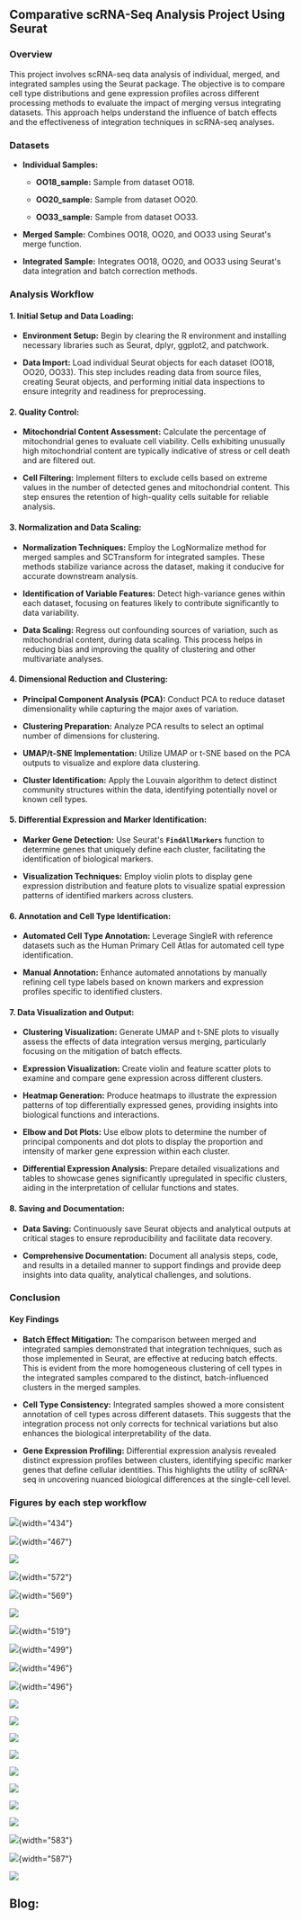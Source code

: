 ## **Comparative scRNA-Seq Analysis Project Using Seurat**

### **Overview**

This project involves scRNA-seq data analysis of individual, merged, and integrated samples using the Seurat package. The objective is to compare cell type distributions and gene expression profiles across different processing methods to evaluate the impact of merging versus integrating datasets. This approach helps understand the influence of batch effects and the effectiveness of integration techniques in scRNA-seq analyses.

### **Datasets**

-   **Individual Samples:**

    -   **OO18_sample:** Sample from dataset OO18.

    -   **OO20_sample:** Sample from dataset OO20.

    -   **OO33_sample:** Sample from dataset OO33.

-   **Merged Sample:** Combines OO18, OO20, and OO33 using Seurat's merge function.

-   **Integrated Sample:** Integrates OO18, OO20, and OO33 using Seurat's data integration and batch correction methods.

### **Analysis Workflow**

#### **1. Initial Setup and Data Loading:**

-   **Environment Setup:** Begin by clearing the R environment and installing necessary libraries such as Seurat, dplyr, ggplot2, and patchwork.

-   **Data Import:** Load individual Seurat objects for each dataset (OO18, OO20, OO33). This step includes reading data from source files, creating Seurat objects, and performing initial data inspections to ensure integrity and readiness for preprocessing.

#### **2. Quality Control:**

-   **Mitochondrial Content Assessment:** Calculate the percentage of mitochondrial genes to evaluate cell viability. Cells exhibiting unusually high mitochondrial content are typically indicative of stress or cell death and are filtered out.

-   **Cell Filtering:** Implement filters to exclude cells based on extreme values in the number of detected genes and mitochondrial content. This step ensures the retention of high-quality cells suitable for reliable analysis.

#### **3. Normalization and Data Scaling:**

-   **Normalization Techniques:** Employ the LogNormalize method for merged samples and SCTransform for integrated samples. These methods stabilize variance across the dataset, making it conducive for accurate downstream analysis.

-   **Identification of Variable Features:** Detect high-variance genes within each dataset, focusing on features likely to contribute significantly to data variability.

-   **Data Scaling:** Regress out confounding sources of variation, such as mitochondrial content, during data scaling. This process helps in reducing bias and improving the quality of clustering and other multivariate analyses.

#### **4. Dimensional Reduction and Clustering:**

-   **Principal Component Analysis (PCA):** Conduct PCA to reduce dataset dimensionality while capturing the major axes of variation.

-   **Clustering Preparation:** Analyze PCA results to select an optimal number of dimensions for clustering.

-   **UMAP/t-SNE Implementation:** Utilize UMAP or t-SNE based on the PCA outputs to visualize and explore data clustering.

-   **Cluster Identification:** Apply the Louvain algorithm to detect distinct community structures within the data, identifying potentially novel or known cell types.

#### **5. Differential Expression and Marker Identification:**

-   **Marker Gene Detection:** Use Seurat\'s **`FindAllMarkers`** function to determine genes that uniquely define each cluster, facilitating the identification of biological markers.

-   **Visualization Techniques:** Employ violin plots to display gene expression distribution and feature plots to visualize spatial expression patterns of identified markers across clusters.

#### **6. Annotation and Cell Type Identification:**

-   **Automated Cell Type Annotation:** Leverage SingleR with reference datasets such as the Human Primary Cell Atlas for automated cell type identification.

-   **Manual Annotation:** Enhance automated annotations by manually refining cell type labels based on known markers and expression profiles specific to identified clusters.

#### **7. Data Visualization and Output:**

-   **Clustering Visualization:** Generate UMAP and t-SNE plots to visually assess the effects of data integration versus merging, particularly focusing on the mitigation of batch effects.

-   **Expression Visualization:** Create violin and feature scatter plots to examine and compare gene expression across different clusters.

-   **Heatmap Generation:** Produce heatmaps to illustrate the expression patterns of top differentially expressed genes, providing insights into biological functions and interactions.

-   **Elbow and Dot Plots:** Use elbow plots to determine the number of principal components and dot plots to display the proportion and intensity of marker gene expression within each cluster.

-   **Differential Expression Analysis:** Prepare detailed visualizations and tables to showcase genes significantly upregulated in specific clusters, aiding in the interpretation of cellular functions and states.

#### **8. Saving and Documentation:**

-   **Data Saving:** Continuously save Seurat objects and analytical outputs at critical stages to ensure reproducibility and facilitate data recovery.

-   **Comprehensive Documentation:** Document all analysis steps, code, and results in a detailed manner to support findings and provide deep insights into data quality, analytical challenges, and solutions.

### **Conclusion**

#### **Key Findings**

-   **Batch Effect Mitigation:** The comparison between merged and integrated samples demonstrated that integration techniques, such as those implemented in Seurat, are effective at reducing batch effects. This is evident from the more homogeneous clustering of cell types in the integrated samples compared to the distinct, batch-influenced clusters in the merged samples.

-   **Cell Type Consistency:** Integrated samples showed a more consistent annotation of cell types across different datasets. This suggests that the integration process not only corrects for technical variations but also enhances the biological interpretability of the data.

-   **Gene Expression Profiling:** Differential expression analysis revealed distinct expression profiles between clusters, identifying specific marker genes that define cellular identities. This highlights the utility of scRNA-seq in uncovering nuanced biological differences at the single-cell level.

### **Figures by each step workflow**

![](https://github.com/chingyaousf/Comparative-scRNA-Seq-Analysis-Project-Using-Seurat/blob/main/plots/merged_samples%20_feature-feature_scatter_plot_QC_metrics_violin_plot.jpg?raw=true){width="434"}

![](https://github.com/chingyaousf/Comparative-scRNA-Seq-Analysis-Project-Using-Seurat/blob/main/plots/integrated_samples%20_feature-feature_scatter_plot_QC_metrics_violin_plot.jpg?raw=true){width="467"}

![](https://github.com/chingyaousf/Comparative-scRNA-Seq-Analysis-Project-Using-Seurat/blob/main/plots/merged_integrated_plot_merged_variable_feature_2000.jpg?raw=true)

![](https://github.com/chingyaousf/Comparative-scRNA-Seq-Analysis-Project-Using-Seurat/blob/main/plots/heatmap_merged_pca_1_to_6.png?raw=true){width="572"}

![](https://github.com/chingyaousf/Comparative-scRNA-Seq-Analysis-Project-Using-Seurat/blob/main/plots/heatmap_integration_pca_1_to_6.png?raw=true){width="569"}

![](https://github.com/chingyaousf/Comparative-scRNA-Seq-Analysis-Project-Using-Seurat/blob/main/plots/VizDimLoadings_merged_integrated_pca_+ElbowPlot.jpg?raw=true)

![](https://github.com/chingyaousf/Comparative-scRNA-Seq-Analysis-Project-Using-Seurat/blob/main/plots/VizDimLoadings_merged_integrated_pca.jpg?raw=true){width="519"}

![](https://github.com/chingyaousf/Comparative-scRNA-Seq-Analysis-Project-Using-Seurat/blob/main/plots/SingleR_merged_integrated_annotation_cluster_umap_legend_label.jpg?raw=true){width="499"}

![](https://github.com/chingyaousf/Comparative-scRNA-Seq-Analysis-Project-Using-Seurat/blob/main/plots/merged_SingleR_annotation_legend_label_02_and_Cell_Type_Annotation_Across_Clusters.jpg?raw=true){width="496"}

![](https://github.com/chingyaousf/Comparative-scRNA-Seq-Analysis-Project-Using-Seurat/blob/main/plots/integration_SingleR_annotation_legend_label_02_and_Cell_Type_Annotation_Across_Clusters.jpg?raw=true){width="496"}

![](https://github.com/chingyaousf/Comparative-scRNA-Seq-Analysis-Project-Using-Seurat/blob/main/plots/heatmap_merged_cells_and_features_top_10_markers_for_each_cluster.jpeg?raw=true)

![](https://github.com/chingyaousf/Comparative-scRNA-Seq-Analysis-Project-Using-Seurat/blob/main/plots/integrated_samples_top10_genes_heatmap.jpeg?raw=true)

![](https://github.com/chingyaousf/Comparative-scRNA-Seq-Analysis-Project-Using-Seurat/blob/main/plots/merged_samples_violin_visualizing_marker_expression_each_cluster.jpeg?raw=true)

![](https://github.com/chingyaousf/Comparative-scRNA-Seq-Analysis-Project-Using-Seurat/blob/main/plots/merged_sample_violin_visualizing_marker_expression_raw_counts_each_cluster.jpeg?raw=true)

![](https://github.com/chingyaousf/Comparative-scRNA-Seq-Analysis-Project-Using-Seurat/blob/main/plots/integrated_samples_violin_visualizing_marker_expression_each_cluster.jpeg?raw=true)

![](https://github.com/chingyaousf/Comparative-scRNA-Seq-Analysis-Project-Using-Seurat/blob/main/plots/integrated_sample_violin_visualizing_marker_expression_raw_counts_each_cluster.jpeg?raw=true)

![](https://github.com/chingyaousf/Comparative-scRNA-Seq-Analysis-Project-Using-Seurat/blob/main/plots/FeaturePlot_merged_top_markers_per_cluster.jpeg?raw=true)

![](https://github.com/chingyaousf/Comparative-scRNA-Seq-Analysis-Project-Using-Seurat/blob/main/plots/FeaturePlot_integrated_top_markers_per_cluster.jpeg?raw=true)

![](https://github.com/chingyaousf/Comparative-scRNA-Seq-Analysis-Project-Using-Seurat/blob/main/plots/merged_sample_canonical_markers_annotation_and_DotPlot.jpg?raw=true){width="583"}

![](https://github.com/chingyaousf/Comparative-scRNA-Seq-Analysis-Project-Using-Seurat/blob/main/plots/integration_sample_canonical_markers_annotation_and_DotPlot.jpg?raw=true){width="587"}

![](https://github.com/chingyaousf/Comparative-scRNA-Seq-Analysis-Project-Using-Seurat/blob/main/plots/merged_integrated_annotation_cluster_umap_legend_label.jpg?raw=true)

## Blog:
